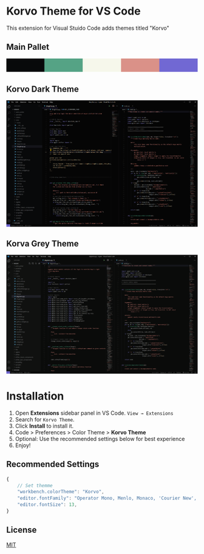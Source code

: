 
# Korvo Theme for VS Code
This extension for Visual Stuido Code adds themes titled "Korvo"
## Main Pallet
![Pallet](source/pallet.png)
## Korvo Dark Theme
![Korva](source/korvo-theme_1.png)
## Korva Grey Theme
![Korva-Grey](source/korvo-grey-theme.png)

# Installation

1. Open **Extensions** sidebar panel in VS Code. `View → Extensions`
2. Search for `Korvo Theme`.
3. Click **Install** to install it.
4. Code > Preferences > Color Theme > **Korvo Theme**
5. Optional: Use the recommended settings below for best experience
6. Enjoy!

## Recommended Settings
```js 
{
    // Set themme
    "workbench.colorTheme": "Korvo",
    "editor.fontFamily": "Operator Mono, Menlo, Monaco, 'Courier New', monospace",
    "editor.fontSize": 13,
}
```

## License
[MIT](LICENSE)
